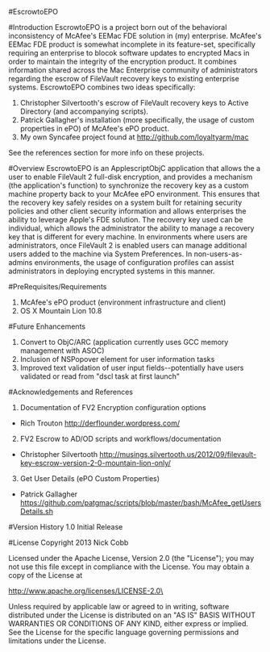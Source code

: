 #EscrowtoEPO

#Introduction
EscrowtoEPO is a project born out of the behavioral inconsistency of McAfee's EEMac FDE solution in (my) enterprise. McAfee's EEMac FDE product is somewhat incomplete in its feature-set, specifically requiring an enterprise to blocok software updates to encrypted Macs in order to maintain the integrity of the encryption product. It combines information shared across the Mac Enterprise community of administrators regarding the escrow of FileVault recovery keys to existing enterprise systems. EscrowtoEPO combines two ideas specifically:

1. Christopher Silvertooth's escrow of FileVault recovery keys to Active Directory (and accompanying scripts).
2. Patrick Gallagher's installation (more specifically, the usage of custom properties in ePO) of McAfee's ePO product.
3. My own Syncafee project found at http://github.com/loyaltyarm/mac

See the references section for more info on these projects.

#Overview
EscrowtoEPO is an ApplescriptObjC application that allows the a user to enable FileVault 2 full-disk encryption, and provides a mechanism (the application's function) to synchronize the recovery key as a custom machine property back to your McAfee ePO environment. This ensures that the recovery key safely resides on a system built for retaining security policies and other client security information and allows enterprises the ability to leverage Apple's FDE solution. The recovery key used can be individual, which allows the administrator the ability to manage a recovery key that is different for every machine. In environments where users are administrators, once FileVault 2 is enabled users can manage additional users added to the machine via System Preferences. In non-users-as-admins environments, the usage of configuration profiles can assist administrators in deploying encrypted systems in this manner.

#PreRequisites/Requirements
1. McAfee's ePO product (environment infrastructure and client)
2. OS X Mountain Lion 10.8

#Future Enhancements
1. Convert to ObjC/ARC (application currently uses GCC memory management with ASOC)
2. Inclusion of NSPopover element for user information tasks
3. Improved text validation of user input fields--potentially have users validated or read from "dscl task at first launch"

#Acknowledgements and References
1. Documentation of FV2 Encryption configuration options 
- Rich Trouton http://derflounder.wordpress.com/
2. FV2 Escrow to AD/OD scripts and workflows/documentation
- Christopher Silvertooth http://musings.silvertooth.us/2012/09/filevault-key-escrow-version-2-0-mountain-lion-only/
3. Get User Details (ePO Custom Properties)
- Patrick Gallagher https://github.com/patgmac/scripts/blob/master/bash/McAfee_getUsersDetails.sh

#Version History
1.0
Initial Release

#License
Copyright 2013 Nick Cobb

Licensed under the Apache License, Version 2.0 (the "License"); you may not use this file except in compliance with the License. You may obtain a copy of the License at
       
http://www.apache.org/licenses/LICENSE-2.0\

Unless required by applicable law or agreed to in writing, software distributed under the License is distributed on an "AS IS" BASIS WITHOUT WARRANTIES OR CONDITIONS OF ANY KIND, either express or implied. See the License for the specific language governing permissions and limitations under the License.
